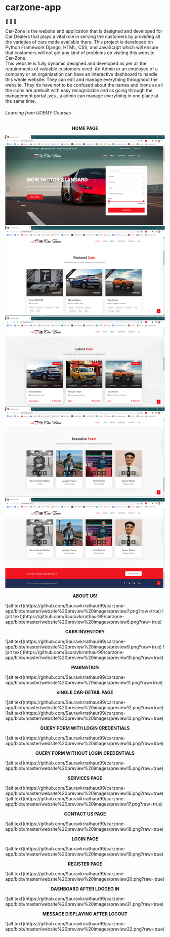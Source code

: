# carzone-app


:blue_car:
:car:
:red_car:

Car-Zone is the website and application that is designed and developed for Car Dealers that plays a vital role in serving the customers by providing all the varieties of cars made available there. This project is developed on Python Framework Django, HTML, CSS, and JavaScript which will ensure that customers will not get any kind of problems on visiting this website Car-Zone.  
This website is fully dynamic designed and developed as per all the requirements of valuable customers need. 
An Admin or an employee of a company or an organization can have an interactive dashboard to handle this whole website. They can edit and manage everything throughout the website. They do have not to be confused about the names and icons as all the icons are prebuilt with easy recognizable and as going through the management  portal ,yes , a admin can manage everything in one place at the same time. 

<h6>Learning from UDEMY Courses</h6>

<p align="center"><b>HOME PAGE</b></p>

![alt text](https://github.com/Sauravkrrathaur99/carzone-app/blob/master/website%20preview%20images/preview1.png?raw=true)
![alt text](https://github.com/Sauravkrrathaur99/carzone-app/blob/master/website%20preview%20images/preview2.png?raw=true)
![alt text](https://github.com/Sauravkrrathaur99/carzone-app/blob/master/website%20preview%20images/preview3.png?raw=true)
![alt text](https://github.com/Sauravkrrathaur99/carzone-app/blob/master/website%20preview%20images/preview5.png?raw=true)
![alt text](https://github.com/Sauravkrrathaur99/carzone-app/blob/master/website%20preview%20images/preview6.png?raw=true)
<p align="center"><b>ABOUT US!</b></p>
![alt text](https://github.com/Sauravkrrathaur99/carzone-app/blob/master/website%20preview%20images/preview7.png?raw=true)
![alt text](https://github.com/Sauravkrrathaur99/carzone-app/blob/master/website%20preview%20images/preview8.png?raw=true)
<p align="center"><b>CARS INVENTORY</b></p>
![alt text](https://github.com/Sauravkrrathaur99/carzone-app/blob/master/website%20preview%20images/preview9.png?raw=true)
![alt text](https://github.com/Sauravkrrathaur99/carzone-app/blob/master/website%20preview%20images/preview10.png?raw=true)
<p align="center"><b>PAGINATION</b></p>
![alt text](https://github.com/Sauravkrrathaur99/carzone-app/blob/master/website%20preview%20images/preview11.png?raw=true)
<p align="center"><b>sINGLE CAR-DETAIL PAGE</b></p>
![alt text](https://github.com/Sauravkrrathaur99/carzone-app/blob/master/website%20preview%20images/preview12.png?raw=true)
![alt text](https://github.com/Sauravkrrathaur99/carzone-app/blob/master/website%20preview%20images/preview13.png?raw=true)
<p align="center"><b>QUERY FORM WITH LOGIN CREDENTIALS</b></p>
![alt text](https://github.com/Sauravkrrathaur99/carzone-app/blob/master/website%20preview%20images/preview14.png?raw=true)
<p align="center"><b>QUERY FORM WITHOUT LOGIN CREDENTIALS</b></p>
![alt text](https://github.com/Sauravkrrathaur99/carzone-app/blob/master/website%20preview%20images/preview15.png?raw=true)
<p align="center"><b>SERVICES PAGE</b></p>
![alt text](https://github.com/Sauravkrrathaur99/carzone-app/blob/master/website%20preview%20images/preview16.png?raw=true)
![alt text](https://github.com/Sauravkrrathaur99/carzone-app/blob/master/website%20preview%20images/preview17.png?raw=true)
<p align="center"><b>CONTACT US PAGE</b></p>
![alt text](https://github.com/Sauravkrrathaur99/carzone-app/blob/master/website%20preview%20images/preview18.png?raw=true)
<p align="center"><b>LOGIN PAGE</b></p>
![alt text](https://github.com/Sauravkrrathaur99/carzone-app/blob/master/website%20preview%20images/preview19.png?raw=true)
<p align="center"><b>REGISTER PAGE</b></p>
![alt text](https://github.com/Sauravkrrathaur99/carzone-app/blob/master/website%20preview%20images/preview20.png?raw=true)
<p align="center"><b>DASHBOARD AFTER LOGGEG IN</b></p>
![alt text](https://github.com/Sauravkrrathaur99/carzone-app/blob/master/website%20preview%20images/preview21.png?raw=true)
<p align="center"><b>MESSAGE DISPLAYING AFTER LOGOUT</b></p>
![alt text](https://github.com/Sauravkrrathaur99/carzone-app/blob/master/website%20preview%20images/preview22.png?raw=true)

